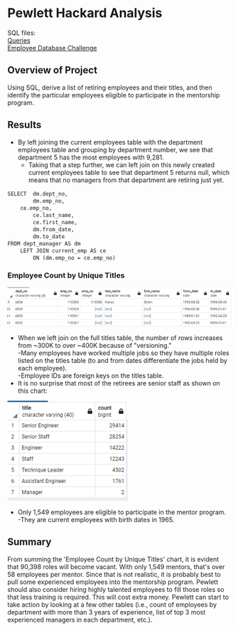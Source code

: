 # Pewlett Hackard Analysis
  
SQL files:  
[Queries](/Queries/queries.sql)  
[Employee Database Challenge](/Queries/SQL/Employee_Database_Challenge.sql)  
  
## Overview of Project
Using SQL, derive a list of retiring employees and their titles, and then identify the particular employees eligible to participate in the mentorship program.
  
## Results
* By left joining the current employees table with the department employees table and grouping by department number, we see that department 5 has the most employees with 9,281.  
	- Taking that a step further, we can left join on this newly created current employees table to see that department 5 returns null, which means that no managers from that department are retiring just yet.  
```
SELECT  dm.dept_no,
        dm.emp_no,
	ce.emp_no,
        ce.last_name,
        ce.first_name,
        dm.from_date,
        dm.to_date
FROM dept_manager AS dm
    LEFT JOIN current_emp AS ce
        ON (dm.emp_no = ce.emp_no)
```  
### Employee Count by Unique Titles  
  
![Department 5](/Department_5.png "Department 5")  
* When we left join on the full titles table, the number of rows increases from ~300K to over ~400K because of "versioning."  
	-Many employees have worked multiple jobs so they have multiple roles listed on the titles table (to and from dates differentiate the jobs held by each employee).  
	-Employee IDs are foreign keys on the titles table.      
* It is no surprise that most of the retirees are senior staff as shown on this chart:  
  
![Employees_By_Unique_Title](/Employees_By_Unique_Title.png "Employees_By_Unique_Title")  
  
* Only 1,549 employees are eligible to participate in the mentor program.   
	-They are current employees with birth dates in 1965.   
  
## Summary
From summing the 'Employee Count by Unique Titles' chart, it is evident that 90,398 roles will become vacant.  With only 1,549 mentors, that's over 58 employees per mentor.  Since that is not realistic, it is probably best to pull some experienced employees into the mentorship program.  Pewlett should also consider hiring highly talented employees to fill those roles so that less training is required.  This will cost extra money.  Pewlett can start to take action by looking at a few other tables (i.e., count of employees by department with more than 3 years of experience, list of top 3 most experienced managers in each department, etc.).    
  

